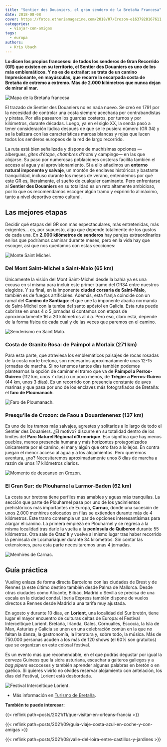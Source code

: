 ```yaml
---
title: "Sentier des Douaniers, el gran sendero de la Bretaña Francesa"
date: 2018-08-08
cover: https://fotos.etheriamagazine.com/2018/07/Crozon-e1637928167611.jpg
categories: 
  - viajar-con-amigas
tags: 
  - europa
authors: 
  - Kris Ubach
---
```


**Lo dicen los propios franceses: de todos los senderos de Gran Recorrido (GR) que 
existen en su territorio, el Sentier des Douaniers es uno de los más emblemáticos. Y no 
es de extrañar: se trata de un camino Impresionante, en mayúsculas, que recorre la 
escarpada costa de Bretaña de extremo a extremo. Más de 2.000 kilómetros que nunca dejan 
de mirar al mar.** 

![Mapa de la Bretaña francesa](https://fotos.etheriamagazine.com/2018/08/mapa-senderismo-costa-bretana-francia.jpg "Mapa GR34. © Turismo de Bretaña")

El trazado de Sentier des Douaniers no es nada nuevo. Se creó en 1791 por la necesidad 
de controlar una costa siempre acechada por contrabandistas y piratas. Por ella pasearon 
los guardas costeros, por turnos y por kilómetros, durante décadas. Luego, ya en el 
siglo XX, la senda pasó a tener consideración lúdica después de que se le pusiera número 
(GR 34) y se la balizara con las características marcas blancas y rojas que lucen todos 
los senderos europeos de la red de largo recorrido. 

La ruta está bien señalizada y dispone de muchísimas opciones —albergues, _gites 
d’étape_, _chambres d’hotel_ y campings— en las que alojarse. Su paso por numerosas 
poblaciones costeras facilita también el acceso al agua y al aprovisionamiento. Si a 
ello añadimos un **entorno natural imponente y salvaje**, un montón de enclaves 
históricos y bastante tranquilidad, incluso durante los meses de verano, entendemos por 
qué este GR es, literalmente, el sueño de cualquier caminante. Pero enfrentarse al 
**Sentier des Douaniers** en su totalidad es un reto altamente ambicioso, por lo que os 
recomendamos escoger algún tramo y exprimirlo al máximo, tanto a nivel deportivo como 
cultural. 

## Las mejores etapas

Decidir qué etapas del GR son más espectaculares, más entretenidas, más exigentes... es, 
por supuesto, algo que depende totalmente de los gustos de cada una. En **2.000 
kilómetros de senderos** hay parajes extraordinarios en los que podríamos caminar 
durante meses, pero en la vida hay que escoger, así que nos quedamos con estas 
secciones: 

![Monte Saint Michel.](https://fotos.etheriamagazine.com/2018/07/Bahia-Saint-Michel.jpg "Monte Saint Michel.")

### Del Mont Saint-Michel a Saint-Malo (65 km)

Únicamente la visión del Mont Saint-Michel desde la bahía ya es una excusa en sí misma 
para incluir este primer tramo del GR34 entre nuestros elegidos. Y su final, en la 
imponente **ciudad corsaria de Saint-Malo**, también es de fuegos artificiales. Además, 
esta franja coincide con un ramal del **Camino de Santiago**: el que une la imponente 
abadía normanda de Saint-Michel con la tumba del santo apóstol en Galicia. Esta ruta 
puede cubrirse en unas 4 o 5 jornadas si contamos con etapas de aproximadamente 16 a 20 
kilómetros al día. Pero eso, claro está, depende de la forma física de cada cual y de 
las veces que paremos en el camino. 

![Senderismo en Saint Malo.](https://fotos.etheriamagazine.com/2018/07/Saint-Malo-GR34.jpg "Senderismo en Saint Malo.")

### Costa de Granito Rosa: de Paimpol a Morlaix (271 km)

Para esta parte, que atraviesa los emblemáticos paisajes de rocas rosadas de la costa 
norte bretona, son necesarios aproximadamente unas 12-15 jornadas de marcha. Si no 
tenemos tantos días también podemos plantearnos la opción de caminar el tramo que va de 
**Paimpol a Perros-Guirrec** (112 km, unos 7 días) o un poco menos, de **Trégier a 
Perros-Guirec** (44 km, unos 3 días). Es un recorrido con presencia constante de aves 
marinas y que pasa por uno de los enclaves más fotografiados de Bretaña: el **faro de 
Ploumanach**. 

![Faro de Ploumanach.](https://fotos.etheriamagazine.com/2018/07/Ploumanach-Faro.jpg "Faro de Ploumanach.")

### Presqu’ile de Crozon: de Faou a Douardenenez (137 km)

Es uno de los tramos más salvajes, agrestes y solitarios a lo largo de todo el Sentier 
des Douaniers. ¿El motivo? discurre en su totalidad dentro de los límites del **Parc 
Naturel Régional d’Armorique**. Eso significa que hay menos pueblos, menos presencia 
humana y más horizontes protagonizados únicamente por el camino, el mar y algún que otro 
faro a lo lejos. En contra juegan el menor acceso al agua y a los alojamientos. Pero 
queremos aventura, ¿no? Necesitaremos aproximadamente unos 8 días de marcha a razón de 
unos 17 kilómetros diarios. 

![Momento de descanso en Crozon.](https://fotos.etheriamagazine.com/2018/07/Crozon.jpg "Momento de descanso en Crozon.")

### El Gran Sur: de Plouharnel a Larmor-Baden (62 km)

La costa sur bretona tiene perfiles más amables y aguas más tranquilas. La sección que 
parte de Plouharnel pasa por uno de los yacimientos prehistóricos más importantes de 
Europa, **Carnac**, donde una sucesión de unos 2.000 menhires colocados en filas se 
extienden durante más de 4 kilómetros. Este tramo contempla un par de opciones 
interesantísimas para alargar el camino. La primera empieza en Plouharnel y se regresa a 
la misma localidad tras darle la vuelta a la **península de Quiberon** durante 55 
kilómetros. Otra sale de **Crac'h** y vuelve al mismo lugar tras haber recorrido la 
península de Locmariaquer durante 34 kilómetros. Sin contar las extensiones, para esta 
parte necesitaremos unas 4 jornadas. 

![Menhires de Carnac.](https://fotos.etheriamagazine.com/2018/07/Carnac.jpg "Menhires de Carnac.")

## Guía práctica

Vueling enlaza de forma directa Barcelona con las ciudades de Brest y de Rennes (a este 
último destino también desde Palma de Mallorca. Desde otras ciudades como Alicante, 
Bilbao, Madrid o Sevilla se precisa de una escala en la ciudad condal. Iberia Express 
también dispone de vuelos directos a Rennes desde Madrid a una tarifa muy ajustada. 

En agosto y durante 10 días, en **Lorient**, una localidad del Sur bretón, tiene lugar 
el mayor encuentro de culturas celtas de Europa: el Festival Interceltique Lorient. 
Bretaña, Irlanda, Gales, Cornualles, Escocia, la Isla de Man, Asturias y Galicia se unen 
en una celebración común en la que no faltan la danza, la gastronomía, la literatura y, 
sobre todo, la música. Más de 750.000 personas acuden a los más de 120 shows (el 60% son 
gratuitos) que se organizan en este colosal festival. 

Es un evento más que recomendable, en el que podrás degustar por igual la cerveza 
Guiness que la sidra asturiana, escuchar a gaiteros gallegos y a _bag pipers_ escoceses 
y también aprender algunas palabras en bretón o en gaélico. Si quieres vivirlo no 
olvides reservar alojamiento con antelación, los días del Festival, Lorient está 
desbordada. 

![Festival Interceltique Lorient.](https://fotos.etheriamagazine.com/2018/07/Festival-Interceltico-Lorient.jpg "Festival Interceltique Lorient.")

- Más información en [Turismo de Bretaña](http://www.vacaciones-bretana.com). 

**También te puede interesar:** 

{{< reflink path=posts/2021/11/que-visitar-en-orleans-francia >}} 

{{< reflink path=posts/2021/09/guia-viaje-costa-azul-en-coche-y-con-amigas >}} 

{{< reflink path=posts/2021/08/valle-del-loira-entre-castillos-y-jardines >}}
